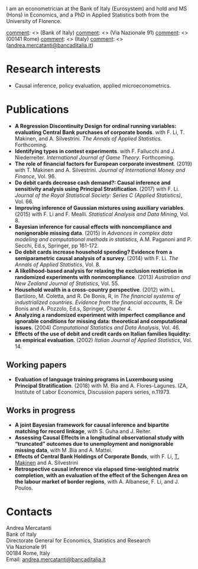 I am an econometrician at the Bank of Italy (Eurosystem) and hold and MS (Hons) in Economics, and a PhD in Applied Statistics both from the University of Florence.

[comment]: <> (Bank of Italy\)
[comment]: <> (Via Nazionale 91\)
[comment]: <> (00141 Rome\)
[comment]: <> (Italy\)
[comment]: <> (andrea.mercatanti@bancaditalia.it)

# Research interests
- Causal inference, policy evaluation, applied microeconometrics.

# Publications
[comment]: <> (## Peer-reviewed Articles)
- **A Regression Discontinuity Design for ordinal running variables: evaluating Central Bank purchases of corporate bonds**. with F. Li, T. Makinen, and A. Silvestrini. _The Annals of Applied Statistics_. Forthcoming.
- **Identifying types in contest experiments**. with F. Fallucchi and J. Niederreiter. _International Journal of Game Theory_. Forthcoming. 
- **The role of financial factors for European corporate investment**. (2019) with T. Makinen and A. Silvestrini. _Journal of International Money and Finance_, Vol. 96.
- **Do debit cards decrease cash demand?: Causal inference and sensitivity analysis using Principal Stratification**. (2017) with F. Li. _Journal of the Royal Statistical Society: Series C (Applied Statistics)_, Vol. 66.
- **Improving inference of Gaussian mixtures using auxiliary variables**. (2015) with F. Li and F. Mealli. _Statistical Analysis and Data Mining_, Vol. 8.
- **Bayesian inference for causal effects with noncompliance and nonignorable missing data**. (2015) in _Advances in complex data modeling and computational methods in statistics_, A.M. Paganoni and P. Secchi, Ed.s, Springer, pp 161-172.
- **Do debit cards increase household spending? Evidence from a semiparametric causal analysis of a survey**. (2014) with F. Li. _The Annals of Applied Statistics_, Vol. 8.
- **A likelihood-based analysis for relaxing the exclusion restriction in randomized experiments with nonmcompliance**. (2013) _Australian and New Zealand Journal of
Statistics_, Vol. 55.
- **Household wealth in a cross-country perspective**. (2012) with L. Bartiloro, M. Coletta, and R. De Bonis, R, in _The financial systems of industrialized countries. Evidence from the financial accounts_, R. De Bonis and A. Pozzolo, Ed.s, Springer, Chapter 4.
- **Analyzing a randomized experiment with imperfect compliance and ignorable conditions for missing data: theoretical and computational issues**. (2004) _Computational Statistics and Data Analysis_, Vol. 46.
- **Effects of the use of debit and credit cards on Italian families liquidity: an empirical evaluation**. (2002) _Italian Journal of Applied Statistics_, Vol. 14.

## Working papers
- **Evaluation of language training programs in Luxembourg using Principal Stratification**. (2018) with M. Bia and A. Flores-Lagunes. IZA, Institute of Labor Economics, Discussion papers series, n.11973.

## Works in progress
- **A joint Bayesian framework for causal inference and bipartite matching for record linkage**, with S. Guha and J. Reiter.
- **Assessing Causal Effects in a longitudinal observational study with “truncated” outcomes due to unemployment and nonignorable missing data**, with M .Bia and A. Mattei.
- **Effects of Central Bank Holdings of Corporate Bonds**, with F. Li, <a href="https://tanelimakinen.github.io" style="font-weight:normal">T. Makinen</a> and A. Silvestrini
- **Retrospective causal inference via elapsed time-weighted matrix completion, with an evaluation of the effect of the Schengen Area on the labour market of border regions**, with A. Albanese, F. Li, and J. Poulos.

# Contacts
Andrea Mercatanti\
Bank of Italy\
Directorate General for Economics, Statistics and Research\
Via Nazionale 91\
00184 Rome, Italy\
Email: andrea.mercatanti@bancaditalia.it

<!---

## Welcome to GitHub Pages

You can use the [editor on GitHub](https://github.com/AndreaMercatanti/AndreaMercatanti.github.io/edit/master/index.md) to maintain and preview the content for your website in Markdown files.

Whenever you commit to this repository, GitHub Pages will run [Jekyll](https://jekyllrb.com/) to rebuild the pages in your site, from the content in your Markdown files.

### Markdown

Markdown is a lightweight and easy-to-use syntax for styling your writing. It includes conventions for

```markdown
Syntax highlighted code block

# Header 1
## Header 2
### Header 3

- Bulleted
- List

1. Numbered
2. List

**Bold** and _Italic_ and `Code` text

[Link](url) and ![Image](src)
```

For more details see [GitHub Flavored Markdown](https://guides.github.com/features/mastering-markdown/).

### Jekyll Themes

Your Pages site will use the layout and styles from the Jekyll theme you have selected in your [repository settings](https://github.com/AndreaMercatanti/AndreaMercatanti.github.io/settings). The name of this theme is saved in the Jekyll `_config.yml` configuration file.

### Support or Contact

Having trouble with Pages? Check out our [documentation](https://docs.github.com/categories/github-pages-basics/) or [contact support](https://github.com/contact) and we’ll help you sort it out.

-->

